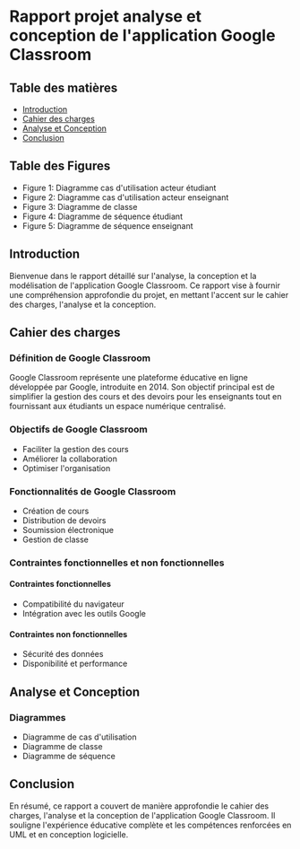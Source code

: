 # Rapport projet analyse et conception de l'application Google Classroom
## Table des matières

- [Introduction](#introduction)
- [Cahier des charges](#cahier-des-charges)
- [Analyse et Conception](#analyse-et-conception)
- [Conclusion](#conclusion)

## Table des Figures

- Figure 1: Diagramme cas d'utilisation acteur étudiant
- Figure 2: Diagramme cas d'utilisation acteur enseignant
- Figure 3: Diagramme de classe
- Figure 4: Diagramme de séquence étudiant
- Figure 5: Diagramme de séquence enseignant
  
## Introduction

Bienvenue dans le rapport détaillé sur l'analyse, la conception et la modélisation de l'application Google Classroom. Ce rapport vise à fournir une compréhension approfondie du projet, en mettant l'accent sur le cahier des charges, l'analyse et la conception.

## Cahier des charges

### Définition de Google Classroom

Google Classroom représente une plateforme éducative en ligne développée par Google, introduite en 2014. Son objectif principal est de simplifier la gestion des cours et des devoirs pour les enseignants tout en fournissant aux étudiants un espace numérique centralisé.

### Objectifs de Google Classroom

- Faciliter la gestion des cours
- Améliorer la collaboration
- Optimiser l'organisation

### Fonctionnalités de Google Classroom

- Création de cours
- Distribution de devoirs
- Soumission électronique
- Gestion de classe

### Contraintes fonctionnelles et non fonctionnelles

#### Contraintes fonctionnelles

- Compatibilité du navigateur
- Intégration avec les outils Google

#### Contraintes non fonctionnelles

- Sécurité des données
- Disponibilité et performance

## Analyse et Conception

### Diagrammes

- Diagramme de cas d'utilisation
- Diagramme de classe
- Diagramme de séquence


## Conclusion

En résumé, ce rapport a couvert de manière approfondie le cahier des charges, l'analyse et la conception de l'application Google Classroom. Il souligne l'expérience éducative complète et les compétences renforcées en UML et en conception logicielle.


